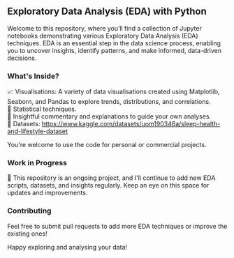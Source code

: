 ## Exploratory Data Analysis (EDA) with Python

Welcome to this repository, where you’ll find a collection of Jupyter notebooks demonstrating various Exploratory Data Analysis (EDA) techniques. EDA is an essential step in the data science process, enabling you to uncover insights, identify patterns, and make informed, data-driven decisions.

### What's Inside?
📈 Visualisations: A variety of data visualisations created using Matplotlib, Seaborn, and Pandas to explore trends, distributions, and correlations.<br>
🧩 Statistical techniques. <br>
📑 Insightful commentary and explanations to guide your own analyses.<br>
📁 Datasets: https://www.kaggle.com/datasets/uom190346a/sleep-health-and-lifestyle-dataset

You're welcome to use the code for personal or commercial projects.<br>

### Work in Progress
🚧 This repository is an ongoing project, and I'll continue to add new EDA scripts, datasets, and insights regularly. Keep an eye on this space for updates and improvements.

### Contributing
Feel free to submit pull requests to add more EDA techniques or improve the existing ones!

Happy exploring and analysing your data!
